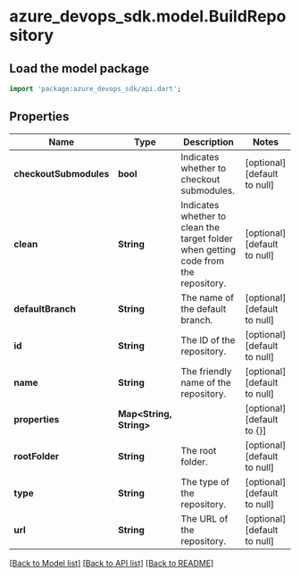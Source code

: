 # azure_devops_sdk.model.BuildRepository

## Load the model package
```dart
import 'package:azure_devops_sdk/api.dart';
```

## Properties
Name | Type | Description | Notes
------------ | ------------- | ------------- | -------------
**checkoutSubmodules** | **bool** | Indicates whether to checkout submodules. | [optional] [default to null]
**clean** | **String** | Indicates whether to clean the target folder when getting code from the repository. | [optional] [default to null]
**defaultBranch** | **String** | The name of the default branch. | [optional] [default to null]
**id** | **String** | The ID of the repository. | [optional] [default to null]
**name** | **String** | The friendly name of the repository. | [optional] [default to null]
**properties** | **Map&lt;String, String&gt;** |  | [optional] [default to {}]
**rootFolder** | **String** | The root folder. | [optional] [default to null]
**type** | **String** | The type of the repository. | [optional] [default to null]
**url** | **String** | The URL of the repository. | [optional] [default to null]

[[Back to Model list]](../README.md#documentation-for-models) [[Back to API list]](../README.md#documentation-for-api-endpoints) [[Back to README]](../README.md)


